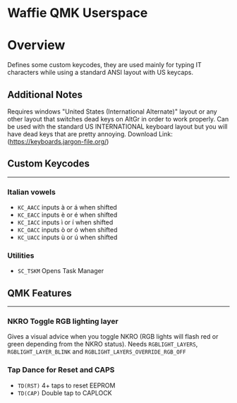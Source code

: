 Waffie QMK Userspace
========================
# Overview
Defines some custom keycodes, they are used mainly for typing IT characters while using a standard ANSI layout with US keycaps.

## Additional Notes
Requires windows "United States (International Alternate)" layout or any other layout that switches dead keys on AltGr in order to work properly.
Can be used with the standard US INTERNATIONAL keyboard layout but you will have dead keys that are pretty annoying.
Download Link: (https://keyboards.jargon-file.org/)

## Custom Keycodes
----
### Italian vowels
- `KC_AACC` inputs à or á when shifted
- `KC_EACC` inputs è or é when shifted
- `KC_IACC` inputs ì or í when shifted
- `KC_OACC` inputs ò or ó when shifted
- `KC_UACC` inputs ù or ú when shifted

### Utilities
- `SC_TSKM` Opens Task Manager

## QMK Features
----
### NKRO Toggle RGB lighting layer
Gives a visual advice when you toggle NKRO (RGB lights will flash red or green depending from the NKRO status).
Needs `RGBLIGHT_LAYERS`, `RGBLIGHT_LAYER_BLINK` and `RGBLIGHT_LAYERS_OVERRIDE_RGB_OFF`

### Tap Dance for Reset and CAPS
- `TD(RST)` 4+ taps to reset EEPROM
- `TD(CAP)` Double tap to CAPLOCK
